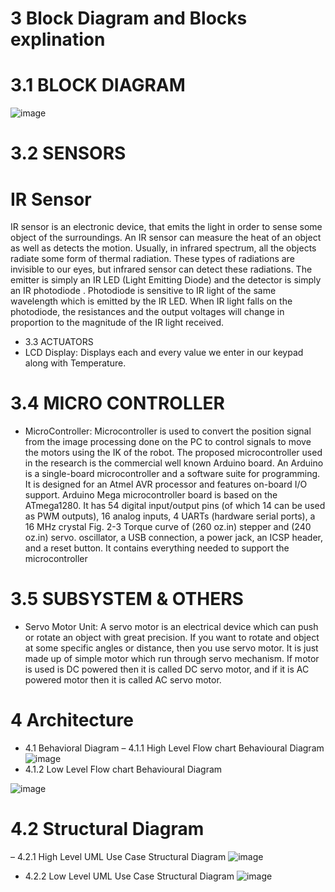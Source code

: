 # 3 Block Diagram and Blocks explination
# 3.1 BLOCK DIAGRAM
![image](https://user-images.githubusercontent.com/55775183/155832854-e01ad883-9229-4943-bb3b-e74086c82939.png)

# 3.2 SENSORS
#	IR Sensor
 IR sensor is an electronic device, that emits the light in order to sense some object of the surroundings. An IR sensor can measure the heat of an object as well as detects the motion. Usually, in infrared spectrum, all the objects radiate some form of thermal radiation. 
 These types of radiations are invisible to our eyes, but infrared sensor can detect these radiations. The emitter is simply an IR LED (Light Emitting Diode) and the detector is simply an IR photodiode . 
 Photodiode is sensitive to IR light of the same wavelength which is emitted by the IR LED. When IR light falls on the photodiode, the resistances and the output voltages will change in proportion to the magnitude of the IR light received. 
- 3.3 ACTUATORS
- LCD Display:
	Displays each and every value we enter in our keypad along with Temperature.
# 3.4 MICRO CONTROLLER 
-	MicroController:
Microcontroller is used to convert the position signal from the image processing done on the PC to control signals to move the motors using the IK of the robot. The proposed microcontroller used in the research is the commercial well known Arduino board. 
An Arduino is a single-board microcontroller and a software suite for programming. It is designed for an Atmel AVR processor and features on-board I/O support. Arduino Mega microcontroller board is based on the ATmega1280. It has 54 digital input/output pins (of which 14 can be used as PWM outputs), 16 analog inputs, 4 UARTs (hardware serial ports), a 16 MHz crystal Fig. 2-3 Torque curve of (260 oz.in) stepper and (240 oz.in) servo. oscillator, a USB connection, a power jack, an ICSP header, and a reset button.
 It contains everything needed to support the microcontroller
# 3.5 SUBSYSTEM & OTHERS
-	Servo Motor Unit:
  A servo motor is an electrical device which can push or rotate an object with great precision. If you want to rotate and object at some specific angles or distance, then you use servo motor. 
  It is just made up of simple motor which run through servo mechanism. If motor is used is DC powered then it is called DC servo motor, and if it is AC powered motor then it is called AC servo motor.
# 4 Architecture
-	4.1 Behavioral Diagram
–	4.1.1 High Level Flow chart Behavioural Diagram
  ![image](https://user-images.githubusercontent.com/55775183/155833103-4aa62f35-8900-4805-9167-739ba31d15a2.png)
  -	 4.1.2 Low Level Flow chart Behavioural Diagram

  ![image](https://user-images.githubusercontent.com/55775183/155833142-a6b07fe2-10f7-42de-be4c-e4f8c4bced56.png)
#	4.2 Structural Diagram
–	4.2.1 High Level UML Use Case Structural Diagram
![image](https://user-images.githubusercontent.com/55775183/155833166-0208bf3d-baa7-4ce8-8f78-b29e5c1c2b52.png)
- 4.2.2 Low Level UML Use Case Structural Diagram
![image](https://user-images.githubusercontent.com/55775183/155833237-fb006a80-c4a4-4157-88fe-171a996db840.png)



